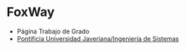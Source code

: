 # FoxWay
- Página Trabajo de Grado
- [Pontificia Universidad Javeriana/Ingeniería de Sistemas](http://www.javeriana.edu.co/carrera-ingenieria-de-sistemas)
